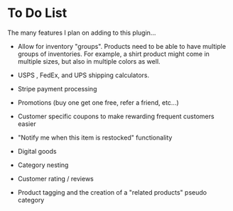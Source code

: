 # To Do List
The many features I plan on adding to this plugin...

- Allow for inventory "groups". Products need to be able to have multiple groups of inventories. For example, a shirt product might come in multiple sizes, but also in multiple colors as well.

- USPS , FedEx, and UPS shipping calculators.

- Stripe payment processing

- Promotions (buy one get one free, refer a friend, etc...)

- Customer specific coupons to make rewarding frequent customers easier

- "Notify me when this item is restocked" functionality

- Digital goods

- Category nesting

- Customer rating / reviews

- Product tagging and the creation of a "related products" pseudo category